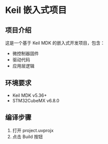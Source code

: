 
# Keil 嵌入式项目

## 项目介绍
这是一个基于 Keil MDK 的嵌入式开发项目，包含：
- 微控制器固件
- 驱动代码
- 应用层逻辑

## 环境要求
- Keil MDK v5.36+
- STM32CubeMX v6.8.0

## 编译步骤
1. 打开 project.uvprojx
2. 点击 Build 按钮
